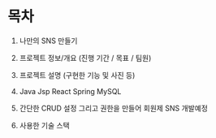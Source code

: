 # 목차
1. 나만의 SNS 만들기
2. 프로젝트 정보/개요 (진행 기간 / 목표 / 팀원)

3. 프로젝트 설명 (구현한 기능 및 사진 등)
4. Java Jsp React Spring MySQL 

3. 간단한 CRUD 설정 그리고 권한을 만들어 회원제 SNS 개발예정    
4. 사용한 기술 스택

